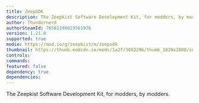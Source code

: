 ```yaml
---
title: ZeepSDK
description: The Zeepkist Software Development Kit, for modders, by modders.
author: Thundernerd
authorSteamId: 76561198023561976
version: 1.21.0
supported: true
modio: https://mod.io/g/zeepkist/m/zeepsdk
thumbnail: https://thumb.modcdn.io/mods/1a2f/3082296/thumb_1020x2000/sdk_icon.png
controls:
commands:
featured: false
dependency: true
dependencies:
---
```


The Zeepkist Software Development Kit, for modders, by modders.
